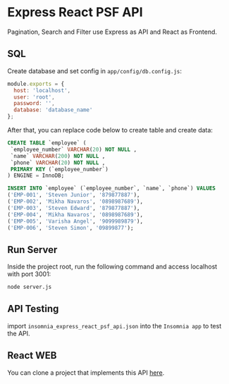 # Express React PSF API
Pagination, Search and Filter use Express as API and React as Frontend.

## SQL
Create database and set config in `app/config/db.config.js`:

```js
module.exports = {
  host: 'localhost',
  user: 'root',
  password: '',
  database: 'database_name'
};
```

After that, you can replace code below to create table and create data:

```sql
CREATE TABLE `employee` ( 
 `employee_number` VARCHAR(20) NOT NULL , 
 `name` VARCHAR(200) NOT NULL , 
 `phone` VARCHAR(20) NOT NULL , 
 PRIMARY KEY (`employee_number`)
) ENGINE = InnoDB;

INSERT INTO `employee` (`employee_number`, `name`, `phone`) VALUES
('EMP-001', 'Steven Junior', '879877887'),
('EMP-002', 'Mikha Navaros', '0898987689'),
('EMP-003', 'Steven Edward', '879877887'),
('EMP-004', 'Mikha Navaros', '0898987689'),
('EMP-005', 'Varisha Angel', '9099989879'),
('EMP-006', 'Steven Simon', '09899877');
```

## Run Server
Inside the project root, run the following command and access localhost with port 3001:

```bash
node server.js
```

## API Testing
import `insomnia_express_react_psf_api.json` into the `Insomnia app` to test the API.

## React WEB
You can clone a project that implements this API [here](https://github.com/kodingspot/express-react-psf-web).
